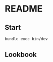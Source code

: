 # README

## Start
```bash
bundle exec bin/dev
```

## Lookbook

[](http://localhost:3000/lookbook)

